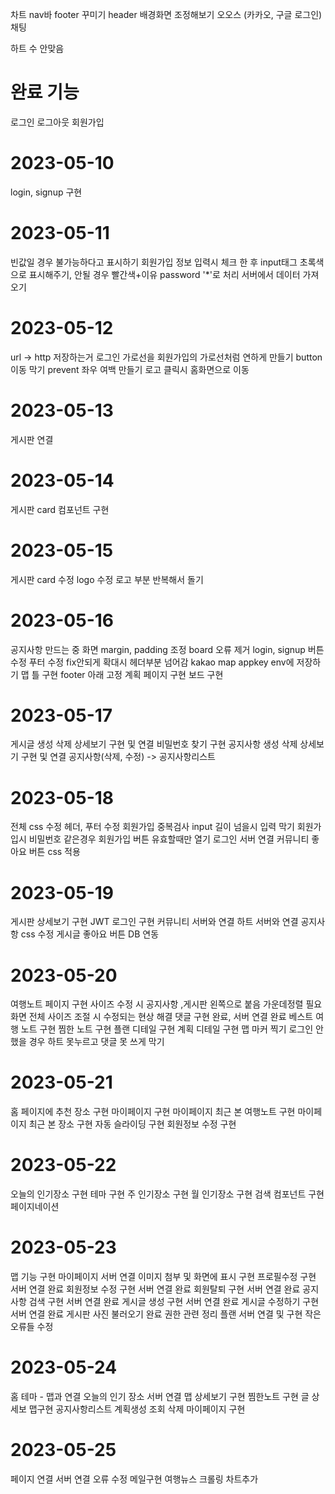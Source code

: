 차트
nav바
footer 꾸미기
header
배경화면 조정해보기
오오스 (카카오, 구글 로그인)
채팅

하트 수 안맞음

# 완료 기능

로그인
로그아웃
회원가입

# 2023-05-10

login, signup 구현

# 2023-05-11

빈값일 경우 불가능하다고 표시하기
회원가입 정보 입력시 체크 한 후 input태그 초록색으로 표시해주기, 안될 경우 빨간색+이유
password '\*'로 처리
서버에서 데이터 가져오기

# 2023-05-12

url -> http 저장하는거
로그인 가로선을 회원가입의 가로선처럼 연하게 만들기
button 이동 막기 prevent
좌우 여백 만들기
로고 클릭시 홈화면으로 이동

# 2023-05-13

게시판 연결

# 2023-05-14

게시판 card 컴포넌트 구현

# 2023-05-15

게시판 card 수정
logo 수정
로고 부분 반복해서 돌기

# 2023-05-16

공지사항 만드는 중
화면 margin, padding 조정
board 오류 제거
login, signup 버튼 수정
푸터 수정 fix안되게
확대시 헤더부분 넘어감
kakao map appkey env에 저장하기
맵 틀 구현
footer 아래 고정
계획 페이지 구현
보드 구현

# 2023-05-17

게시글 생성 삭제 상세보기 구현 및 연결
비밀번호 찾기 구현
공지사항 생성 삭제 상세보기 구현 및 연결
공지사항(삭제, 수정) -> 공지사항리스트

# 2023-05-18

전체 css 수정
헤더, 푸터 수정
회원가입 중복검사
input 길이 넘을시 입력 막기
회원가입시 비밀번호 같은경우
회원가입 버튼 유효할때만 열기
로그인 서버 연결
커뮤니티 좋아요 버튼 css 적용

# 2023-05-19

게시판 상세보기 구현
JWT 로그인 구현
커뮤니티 서버와 연결
하트 서버와 연결
공지사항 css 수정
게시글 좋아요 버튼 DB 연동

# 2023-05-20

여행노트 페이지 구현
사이즈 수정 시 공지사항 ,게시판 왼쪽으로 붙음 가운데정렬 필요
화면 전체 사이즈 조절 시 수정되는 현상 해결
댓글 구현 완료, 서버 연결 완료
베스트 여행 노트 구현
찜한 노트 구현
플랜 디테일 구현
계획 디테일 구현
맵 마커 찍기
로그인 안했을 경우 하트 못누르고 댓글 못 쓰게 막기

# 2023-05-21

홈 페이지에 추천 장소 구현
마이페이지 구현
마이페이지 최근 본 여행노트 구현
마이페이지 최근 본 장소 구현
자동 슬라이딩 구현
회원정보 수정 구현

# 2023-05-22

오늘의 인기장소 구현
테마 구현
주 인기장소 구현
월 인기장소 구현
검색 컴포넌트 구현
페이지네이션

# 2023-05-23

맵 기능 구현
마이페이지 서버 연결
이미지 첨부 및 화면에 표시 구현
프로필수정 구현 서버 연결 완료
회원정보 수정 구현 서버 연결 완료
회원탈퇴 구현 서버 연결 완료
공지사항 검색 구현 서버 연결 완료
게시글 생성 구현 서버 연결 완료
게시글 수정하기 구현 서버 연결 완료
게시판 사진 불러오기 완료
권한 관련 정리
플랜 서버 연결 및 구현
작은 오류들 수정

# 2023-05-24

홈 테마 - 맵과 연결
오늘의 인기 장소 서버 연결
맵 상세보기 구현
찜한노트 구현
글 상세보
맵구현
공지사항리스트
계획생성 조회 삭제
마이페이지 구현

# 2023-05-25

페이지 연결
서버 연결
오류 수정
메일구현
여행뉴스 크롤링
차트추가
